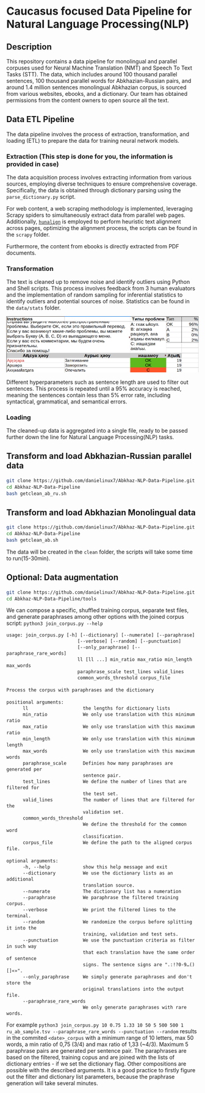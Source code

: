 # Caucasus focused Data Pipeline for Natural Language Processing(NLP)

## Description

This repository contains a data pipeline for monolingual and parallel corpuses used for Neural Machine Translation (NMT) and Speech To Text Tasks (STT). The data, which includes around 100 thousand parallel sentences, 100 thousand parallel words for Abkhazian-Russian pairs, and around 1.4 million sentences monolingual Abkhazian corpus, is sourced from various websites, ebooks, and a dictionary. Our team has obtained permissions from the content owners to open source all the text.

## Data ETL Pipeline

The data pipeline involves the process of extraction, transformation, and loading (ETL) to prepare the data for training neural network models.

### Extraction (This step is done for you, the information is provided in case)

The data acquisition process involves extracting information from various sources, employing diverse techniques to ensure comprehensive coverage. Specifically, the data is obtained through dictionary parsing using the `parse_dictionary.py` script.

For web content, a web scraping methodology is implemented, leveraging Scrapy spiders to simultaneously extract data from parallel web pages. Additionally, [`hunalign`](https://github.com/danielvarga/hunalign) is employed to perform heuristic text alignment across pages, optimizing the alignment process, the scripts can be found in the `scrapy` folder.

Furthermore, the content from ebooks is directly extracted from PDF documents.

### Transformation

The text is cleaned up to remove noise and identify outliers using Python and Shell scripts. This process involves feedback from 3 human evaluators and the implementation of random sampling for inferential statistics to identify outliers and potential sources of noise. Statistics can be found in the `data/stats` folder.

![excert of a stats file](data/stats/p_15_39_94k.astanda.png)

Different hyperparameters such as sentence length are used to filter out sentences. This process is repeated until a 95% accuracy is reached, meaning the sentences contain less than 5% error rate, including syntactical, grammatical, and semantical errors.

### Loading

The cleaned-up data is aggregated into a single file, ready to be passed further down the line for Natural Language Processing(NLP) tasks.

## Transform and load Abkhazian-Russian parallel data

```bash
git clone https://github.com/danielinux7/Abkhaz-NLP-Data-Pipeline.git
cd Abkhaz-NLP-Data-Pipeline
bash getclean_ab_ru.sh
```

## Transform and load Abkhazian Monolingual data

```bash
git clone https://github.com/danielinux7/Abkhaz-NLP-Data-Pipeline.git
cd Abkhaz-NLP-Data-Pipeline
bash getclean_ab.sh
```

The data will be created in the `clean` folder, the scripts will take some time to run(15-30min).

## Optional: Data augmentation

```bash
git clone https://github.com/danielinux7/Abkhaz-NLP-Data-Pipeline.git
cd Abkhaz-NLP-Data-Pipeline/tools
```

We can compose a specific, shuffled training corpus, separate test files, and generate paraphrases among other options with the joined corpus script: `python3 join_corpus.py --help`

```text
usage: join_corpus.py [-h] [--dictionary] [--numerate] [--paraphrase]
                          [--verbose] [--random] [--punctuation]
                          [--only_paraphrase] [--paraphrase_rare_words]
                          ll [ll ...] min_ratio max_ratio min_length max_words
                          paraphrase_scale test_lines valid_lines
                          common_words_threshold corpus_file

Process the corpus with paraphrases and the dictionary

positional arguments:
      ll                    the lengths for dictionary lists
      min_ratio             We only use translation with this minimum ratio
      max_ratio             We only use translation with this maximum ratio
      min_length            We only use translation with this minimum length
      max_words             We only use translation with this maximum words
      paraphrase_scale      Definies how many paraphrases are generated per
                            sentence pair.
      test_lines            We define the number of lines that are filtered for
                            the test set.
      valid_lines           The number of lines that are filtered for the
                            validation set.
      common_words_threshold
                            We define the threshold for the common word
                            classification.
      corpus_file           We define the path to the aligned corpus file.

optional arguments:
      -h, --help            show this help message and exit
      --dictionary          We use the dictionary lists as an additional
                            translation source.
      --numerate            The dictionary list has a numeration
      --paraphrase          We paraphrase the filtered training corpus.
      --verbose             We print the filtered lines to the terminal.
      --random              We randomize the corpus before splitting it into the
                            training, validation and test sets.
      --punctuation         We use the punctuation criteria as filter in such way
                            that each translation have the same order of sentence
                            signs. The sentence signs are ".:!?0-9…()[]«»".
      --only_paraphrase     We simply generate paraphrases and don't store the
                            original translations into the output file.
      --paraphrase_rare_words
                            We only generate paraphrases with rare words.
```

For example `python3 join_corpus.py 10 0.75 1.33 10 50 5 500 500 1 ru_ab_sample.tsv --paraphrase_rare_words --punctuation --random` results in the commited `<date>_corpus` with a minimum range of 10 letters, max 50 words, a min ratio of 0,75 (3/4) and max ratio of 1,33 (~4/3). Maximum 5 paraphrase pairs are generated per sentence pair. The paraphrases are based on the filtered, training copus and are joined with the lists of dictionary entries - if we set the dictionary flag. Other compositions are possible with the described arguments. It is a good practice to firstly figure out the filter and dictionary list parameters, because the praphrase generation will take several minutes.
